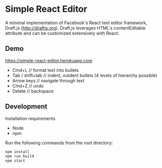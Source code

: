 # Simple React Editor
A minimal implementation of Facebook's React text editor framework, Draft.js (http://draftjs.org). Draft.js leverages HTML's contentEditable attribute and can be customized extensively with React.

## Demo
https://simple-react-editor.herokuapp.com

* Cmd+L // format text into bullets
* Tab / shift+tab // indent, outdent bullets (4 levels of hierarchy possible)
* Arrow keys // navigate through text
* Cmd+Z // undo
* Delete // backspace

## Development
Installation requirements
  * Node
  * npm
  
Run the following commands from the root directory:

```javascript
npm install  
npm run build  
npm start
```  
